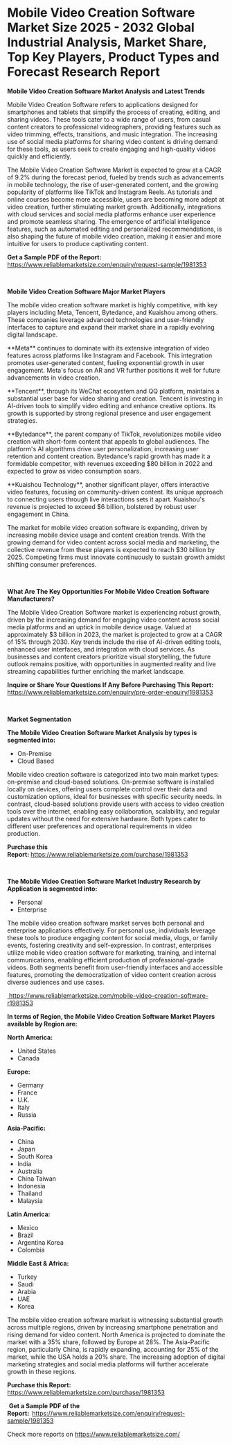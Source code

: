 <p><h1>Mobile Video Creation Software Market Size 2025 - 2032 Global Industrial Analysis, Market Share, Top Key Players, Product Types and Forecast Research Report</h1></p><p><strong>Mobile Video Creation Software Market Analysis and Latest Trends</strong></p>
<p><p>Mobile Video Creation Software refers to applications designed for smartphones and tablets that simplify the process of creating, editing, and sharing videos. These tools cater to a wide range of users, from casual content creators to professional videographers, providing features such as video trimming, effects, transitions, and music integration. The increasing use of social media platforms for sharing video content is driving demand for these tools, as users seek to create engaging and high-quality videos quickly and efficiently.</p><p>The Mobile Video Creation Software Market is expected to grow at a CAGR of 9.2% during the forecast period, fueled by trends such as advancements in mobile technology, the rise of user-generated content, and the growing popularity of platforms like TikTok and Instagram Reels. As tutorials and online courses become more accessible, users are becoming more adept at video creation, further stimulating market growth. Additionally, integrations with cloud services and social media platforms enhance user experience and promote seamless sharing. The emergence of artificial intelligence features, such as automated editing and personalized recommendations, is also shaping the future of mobile video creation, making it easier and more intuitive for users to produce captivating content.</p></p>
<p><strong>Get a Sample PDF of the Report:&nbsp;</strong> <a href="https://www.reliablemarketsize.com/enquiry/request-sample/1981353?utm_campaign=2472&utm_medium=2&utm_source=Github&utm_content=ia&utm_term=11032025&utm_id=mobile-video-creation-software">https://www.reliablemarketsize.com/enquiry/request-sample/1981353</a></p>
<p>&nbsp;</p>
<p><strong>Mobile Video Creation Software Major Market Players</strong></p>
<p><p>The mobile video creation software market is highly competitive, with key players including Meta, Tencent, Bytedance, and Kuaishou among others. These companies leverage advanced technologies and user-friendly interfaces to capture and expand their market share in a rapidly evolving digital landscape.</p><p>**Meta** continues to dominate with its extensive integration of video features across platforms like Instagram and Facebook. This integration promotes user-generated content, fueling exponential growth in user engagement. Meta's focus on AR and VR further positions it well for future advancements in video creation.</p><p>**Tencent**, through its WeChat ecosystem and QQ platform, maintains a substantial user base for video sharing and creation. Tencent is investing in AI-driven tools to simplify video editing and enhance creative options. Its growth is supported by strong regional presence and user engagement strategies.</p><p>**Bytedance**, the parent company of TikTok, revolutionizes mobile video creation with short-form content that appeals to global audiences. The platform's AI algorithms drive user personalization, increasing user retention and content creation. Bytedance's rapid growth has made it a formidable competitor, with revenues exceeding $80 billion in 2022 and expected to grow as video consumption soars.</p><p>**Kuaishou Technology**, another significant player, offers interactive video features, focusing on community-driven content. Its unique approach to connecting users through live interactions sets it apart. Kuaishou's revenue is projected to exceed $6 billion, bolstered by robust user engagement in China.</p><p>The market for mobile video creation software is expanding, driven by increasing mobile device usage and content creation trends. With the growing demand for video content across social media and marketing, the collective revenue from these players is expected to reach $30 billion by 2025. Competing firms must innovate continuously to sustain growth amidst shifting consumer preferences.</p></p>
<p>&nbsp;</p>
<p><strong>What Are The Key Opportunities For Mobile Video Creation Software Manufacturers?</strong></p>
<p><p>The Mobile Video Creation Software market is experiencing robust growth, driven by the increasing demand for engaging video content across social media platforms and an uptick in mobile device usage. Valued at approximately $3 billion in 2023, the market is projected to grow at a CAGR of 15% through 2030. Key trends include the rise of AI-driven editing tools, enhanced user interfaces, and integration with cloud services. As businesses and content creators prioritize visual storytelling, the future outlook remains positive, with opportunities in augmented reality and live streaming capabilities further enriching the market landscape.</p></p>
<p><strong>Inquire or Share Your Questions If Any Before Purchasing This Report:</strong> <a href="https://www.reliablemarketsize.com/enquiry/pre-order-enquiry/1981353?utm_campaign=2472&utm_medium=2&utm_source=Github&utm_content=ia&utm_term=11032025&utm_id=mobile-video-creation-software">https://www.reliablemarketsize.com/enquiry/pre-order-enquiry/1981353</a></p>
<p>&nbsp;</p>
<p><strong>Market Segmentation</strong></p>
<p><strong>The Mobile Video Creation Software Market Analysis by types is segmented into:</strong></p>
<p><ul><li>On-Premise</li><li>Cloud Based</li></ul></p>
<p><p>Mobile video creation software is categorized into two main market types: on-premise and cloud-based solutions. On-premise software is installed locally on devices, offering users complete control over their data and customization options, ideal for businesses with specific security needs. In contrast, cloud-based solutions provide users with access to video creation tools over the internet, enabling easy collaboration, scalability, and regular updates without the need for extensive hardware. Both types cater to different user preferences and operational requirements in video production.</p></p>
<p><strong>Purchase this Report:&nbsp;</strong><a href="https://www.reliablemarketsize.com/purchase/1981353?utm_campaign=2472&utm_medium=2&utm_source=Github&utm_content=ia&utm_term=11032025&utm_id=mobile-video-creation-software">https://www.reliablemarketsize.com/purchase/1981353</a></p>
<p>&nbsp;</p>
<p><strong>The Mobile Video Creation Software Market Industry Research by Application is segmented into:</strong></p>
<p><ul><li>Personal</li><li>Enterprise</li></ul></p>
<p><p>The mobile video creation software market serves both personal and enterprise applications effectively. For personal use, individuals leverage these tools to produce engaging content for social media, vlogs, or family events, fostering creativity and self-expression. In contrast, enterprises utilize mobile video creation software for marketing, training, and internal communications, enabling efficient production of professional-grade videos. Both segments benefit from user-friendly interfaces and accessible features, promoting the democratization of video content creation across diverse audiences and use cases.</p></p>
<p><a href="https://www.reliablemarketsize.com/mobile-video-creation-software-r1981353?utm_campaign=2472&utm_medium=2&utm_source=Github&utm_content=ia&utm_term=11032025&utm_id=mobile-video-creation-software">&nbsp;https://www.reliablemarketsize.com/mobile-video-creation-software-r1981353</a></p>
<p><strong>In terms of Region, the Mobile Video Creation Software Market Players available by Region are:</strong></p>
<p>
    <p> <strong> North America: </strong>
        <ul>
            <li>United States</li>
            <li>Canada</li>
        </ul>
        </p> 
    <p> <strong> Europe: </strong>
        <ul>
            <li>Germany</li>
            <li>France</li>
            <li>U.K.</li>
            <li>Italy</li>
            <li>Russia</li>
        </ul>
        </p> 
    <p> <strong> Asia-Pacific: </strong>
        <ul>
            <li>China</li>
            <li>Japan</li>
            <li>South Korea</li>
            <li>India</li>
            <li>Australia</li>
            <li>China Taiwan</li>
            <li>Indonesia</li>
            <li>Thailand</li>
            <li>Malaysia</li>
        </ul>
        </p> 
    <p> <strong> Latin America: </strong>
        <ul>
            <li>Mexico</li>
            <li>Brazil</li>
            <li>Argentina Korea</li>
            <li>Colombia</li>
        </ul>
        </p> 
    <p> <strong> Middle East & Africa: </strong>
        <ul>
            <li>Turkey</li>
            <li>Saudi</li>
            <li>Arabia</li>
            <li>UAE</li>
            <li>Korea</li>
        </ul>
    </p>
    </p>
<p><p>The mobile video creation software market is witnessing substantial growth across multiple regions, driven by increasing smartphone penetration and rising demand for video content. North America is projected to dominate the market with a 35% share, followed by Europe at 28%. The Asia-Pacific region, particularly China, is rapidly expanding, accounting for 25% of the market, while the USA holds a 20% share. The increasing adoption of digital marketing strategies and social media platforms will further accelerate growth in these regions.</p></p>
<p><strong>Purchase this Report: </strong><a href="https://www.reliablemarketsize.com/purchase/1981353?utm_campaign=2472&utm_medium=2&utm_source=Github&utm_content=ia&utm_term=11032025&utm_id=mobile-video-creation-software">https://www.reliablemarketsize.com/purchase/1981353</a></p>
<p>&nbsp;<strong>Get a Sample PDF of the Report:&nbsp;&nbsp;</strong><a href="https://www.reliablemarketsize.com/enquiry/request-sample/1981353?utm_campaign=2472&utm_medium=2&utm_source=Github&utm_content=ia&utm_term=11032025&utm_id=mobile-video-creation-software">https://www.reliablemarketsize.com/enquiry/request-sample/1981353</a></p>
<p><strong></strong></p>
<p>Check more reports on <a href="https://www.reliablemarketsize.com/?utm_campaign=2472&utm_medium=2&utm_source=Github&utm_content=ia&utm_term=11032025&utm_id=mobile-video-creation-software">https://www.reliablemarketsize.com/</a></p>